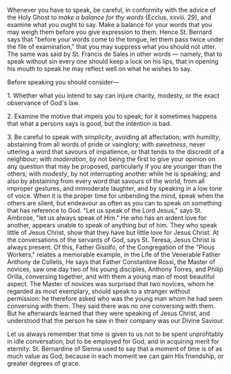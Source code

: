 
Whenever you have to speak, be careful, in conformity with the advice of the Holy Ghost to *make a balance for thy words* (Ecclus, xxviii. 29), and examine what you ought to say. Make a balance for your words that you may weigh them before you give expression to them. Hence St. Bernard says that \"before your words come to the tongue, let them pass twice under the file of examination,\" that you may suppress what you should not utter. The same was said by St. Francis de Sales in other words — namely, that to speak without sin every one should keep a lock on his lips, that in opening his mouth to speak he may reflect well on what he wishes to say.

Before speaking you should consider—

1\. Whether what you intend to say can injure charity, modesty, or the exact observance of God\'s law.

2\. Examine the motive that impels you to speak; for it sometimes happens that what a persons says is good, but the intention is bad.

3\. Be careful to speak with *simplicity*, avoiding all affectation; with *humility*, abstaining from all words of pride or vainglory; with *sweetness*, never uttering a word that savours of impatience, or that tends to the discredit of a neighbour; with *moderation*, by not being the first to give your opinion on any question that may be proposed, particularly if you are younger than the others; with *modesty*, by not interrupting another while he is speaking; and also by abstaining from every word that savours of the world, from all improper gestures, and immoderate laughter, and by speaking in a low tone of voice. When it is the proper time for unbending the mind, speak when the others are silent, but endeavour as often as you can to speak on something that has reference to God. \"Let us speak of the Lord Jesus,\" says St. Ambrose, \"let us always speak of Him.\" He who has an ardent love for another, appears unable to speak of anything but of him. They who speak little of Jesus Christ, show that they have but little love for Jesus Christ. At the conversations of the servants of God, says St. Teresa, Jesus Christ is always present. Of this, Father Gisolfo, of the Congregation of the \"Pious Workers,\" relates a memorable example, in the Life of the Venerable Father Anthony de Collelis, He says that Father Constantine Rossi, the Master of novices, saw one day two of his young disciples, Anthony Torres, and Philip Orilla, conversing together, and with them a young man of most beautiful aspect. The Master of novices was surprised that two novices, whom he regarded as most exemplary, should speak to a stranger without permission: he therefore asked who was the young man whom he had seen conversing with them. They said there was no one conversing with them. But he afterwards learned that they were speaking of Jesus Christ, and understood that the person he saw in their company was our Divine Saviour.

Let us always remember that time is given to us not to be spent unprofitably in idle conversation, but to be employed for God, and in acquiring merit for eternity. St. Bernardine of Sienna used to say that a moment of time is of as much value as God, because in each moment we can gain His friendship, or greater degrees of grace.


